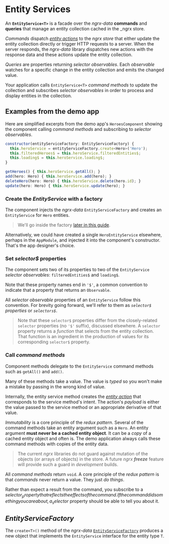 # Entity Services

An **`EntityService<T>`** is a facade over the _ngrx-data_ **commands** and **queries** that manage an entity collection cached in the _ngrx store.

_Commands_ dispatch [_entity actions_](entity-actions.md) to the _ngrx store_ that either update the entity collection directly or trigger HTTP requests to a server. When the server responds, the _ngrx-data_ library dispatches new actions with the response data and these actions update the entity collection.

_Queries_ are properties returning _selector observables_. Each _observable_ watches for a specific change in the entity collection and emits the changed value.

Your application calls `EntityService<T>` _command methods_ to update the collection and subscribes _selector observables_ in order to process and display entities in the collection.

## Examples from the demo app

Here are simplified excerpts from the demo app's `HeroesComponent` showing the component calling _command methods_ and subscribing to _selector observables_.

```javascript
constructor(entityServiceFactory: EntityServiceFactory) {
  this.heroService = entityServiceFactory.create<Hero>('Hero');
  this.filteredHeroes$ = this.heroService.filteredEntities$;
  this.loading$ = this.heroService.loading$;
}

getHeroes() { this.heroService.getAll(); }
add(hero: Hero) { this.heroService.add(hero); }
deleteHero(hero: Hero) { this.heroService.delete(hero.id); }
update(hero: Hero) { this.heroService.update(hero); }
``` 

### Create the _EntityService_ with a factory

The component injects the _ngrx-data_ `EntityServiceFactory` and
creates an `EntityService` for `Hero` entities.
 
>We'll go inside the factory [later in this guide](#entity-service-factory).

Alternatively, we could have created a single `HeroEntityService` elsewhere, perhaps in the `AppModule`, and injected it into the component's constructor.
That's the app designer's choice.

### Set _selector$_ properties

The component sets two of its properties to two of the `EntityService` _selector observables_: `filteredEntities$` and `loading$`.

Note that these property names end in `'$'`, a common convention to indicate that a property that returns an `Observable`.

All _selector observable_ properties of an `EntityService` follow this convention.
For brevity going forward, we'll refer to them as _`selector$` properties_ or _`selectors$`_.

>Note that these `selector$` properties differ from the closely-related `selector` properties (no `'$'` suffix),
>discussed elsewhere.
>A `selector` property returns a _function_ that selects from the entity collection.
>That function is an ingredient in the production of values for its corresponding `selector$` property.

### Call _command methods_

Component methods delegate to the `EntityService` command methods such as `getAll()` and `add()`.

Many of these methods take a value.
The value is _typed_ so you won't make a mistake by passing in the wrong kind of value.

Internally, the entity service method creates the
[_entity action_](entity-actions.md) that corresponds to the service method's intent. The action's _payload_ is either the value passed to the service method or an appropriate derivative of that value.

_Immutability_ is a core principle of the _redux pattern_.
Several of the command methods take an entity argument such as a `Hero`.
An entity argument **must never be a cached entity object**.
It can be a _copy_ of a cached entity object and often is. 
The demo application always calls these command methods with copies of the entity data.

>The current _ngrx_ libraries do not guard against mutation of the objects (or arrays of objects) in the store.
>A future _ngrx_ **_freeze_** feature will provide such a guard in _development_ builds.


All _command methods_ return `void`. 
A core principle of the _redux pattern_ is that _commands_ never return a value. They just _do things_.

Rather than expect a result from the command,
you subscribe to a _selector$_ property that reflects
the effects of the command. If the command did something you care about, a _selector$_ property should be able to tell you about it.

<a name="entity-service-factory"></a>
## _EntityServiceFactory_

The `create<T>()` method of the _ngrx-data_ [`EntityServiceFactory`](../lib/src/entity-service) produces a new object that implements the `EntityService` interface for the entity type `T`. 
